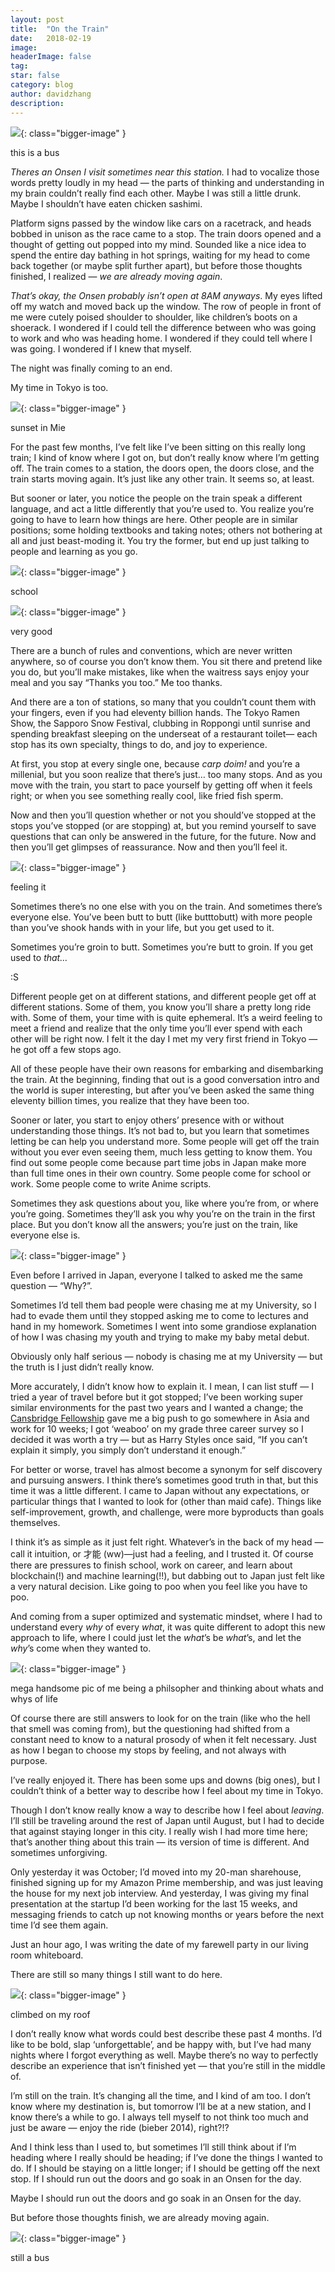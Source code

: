 ```yaml
---
layout:	post
title:	"On the Train"
date:	2018-02-19
image:
headerImage: false
tag:
star: false
category: blog
author: davidzhang
description:
---
```


  ![](/img/1*W83UkqfI__Laj3i6pELM4Q.jpeg){: class="bigger-image" }
<figcaption class="caption">this is a bus</figcaption>

*Theres an Onsen I visit sometimes near this station.* I had to vocalize those words pretty loudly in my head — the parts of thinking and understanding in my brain couldn’t really find each other. Maybe I was still a little drunk. Maybe I shouldn’t have eaten chicken sashimi.

Platform signs passed by the window like cars on a racetrack, and heads bobbed in unison as the race came to a stop. The train doors opened and a thought of getting out popped into my mind. Sounded like a nice idea to spend the entire day bathing in hot springs, waiting for my head to come back together (or maybe split further apart), but before those thoughts finished, I realized — *we are already moving again*.

*That’s okay, the Onsen probably isn’t open at 8AM anyways*. My eyes lifted off my watch and moved back up the window. The row of people in front of me were cutely poised shoulder to shoulder, like children’s boots on a shoerack. I wondered if I could tell the difference between who was going to work and who was heading home. I wondered if they could tell where I was going. I wondered if I knew that myself.

The night was finally coming to an end.

My time in Tokyo is too.

![](/img/1*_1tzEuqLg1wUPCK52gW03g.jpeg){: class="bigger-image" }
<figcaption class="caption">sunset in Mie</figcaption>

For the past few months, I’ve felt like I’ve been sitting on this really long train; I kind of know where I got on, but don’t really know where I’m getting off. The train comes to a station, the doors open, the doors close, and the train starts moving again. It’s just like any other train. It seems so, at least.

But sooner or later, you notice the people on the train speak a different language, and act a little differently that you’re used to. You realize you’re going to have to learn how things are here. Other people are in similar positions; some holding textbooks and taking notes; others not bothering at all and just beast-moding it. You try the former, but end up just talking to people and learning as you go.

![](/img/1*vrkqE8nuoVXvQwhq1Higkg.jpeg){: class="bigger-image" }
<figcaption class="caption">school</figcaption>

![](/img/1*HAL6KH6cH8YwCDNr8Yaaag.png){: class="bigger-image" }
<figcaption class="caption">very good</figcaption>

There are a bunch of rules and conventions, which are never written anywhere, so of course you don’t know them. You sit there and pretend like you do, but you’ll make mistakes, like when the waitress says enjoy your meal and you say “Thanks you too.” Me too thanks.

And there are a ton of stations, so many that you couldn’t count them with your fingers, even if you had eleventy billion hands. The Tokyo Ramen Show, the Sapporo Snow Festival, clubbing in Roppongi until sunrise and spending breakfast sleeping on the underseat of a restaurant toilet— each stop has its own specialty, things to do, and joy to experience.

At first, you stop at every single one, because *carp doim!* and you’re a millenial, but you soon realize that there’s just… too many stops. And as you move with the train, you start to pace yourself by getting off when it feels right; or when you see something really cool, like fried fish sperm.

Now and then you’ll question whether or not you should’ve stopped at the stops you’ve stopped (or are stopping) at, but you remind yourself to save questions that can only be answered in the future, for the future. Now and then you’ll get glimpses of reassurance. Now and then you’ll feel it.

![](/img/1*Qr_P6-TCXkHLPRJk3T6oeQ.jpeg){: class="bigger-image" }
<figcaption class="caption">feeling it</figcaption>

Sometimes there’s no one else with you on the train. And sometimes there’s everyone else. You’ve been butt to butt (like butttobutt) with more people than you’ve shook hands with in your life, but you get used to it.

Sometimes you’re groin to butt. Sometimes you’re butt to groin. If you get used to *that…*

:S

Different people get on at different stations, and different people get off at different stations. Some of them, you know you’ll share a pretty long ride with. Some of them, your time with is quite ephemeral. It’s a weird feeling to meet a friend and realize that the only time you’ll ever spend with each other will be right now. I felt it the day I met my very first friend in Tokyo — he got off a few stops ago.

All of these people have their own reasons for embarking and disembarking the train. At the beginning, finding that out is a good conversation intro and the world is super interesting, but after you’ve been asked the same thing eleventy billion times, you realize that they have been too.

Sooner or later, you start to enjoy others’ presence with or without understanding those things. It’s not bad to, but you learn that sometimes letting be can help you understand more. Some people will get off the train without you ever even seeing them, much less getting to know them. You find out some people come because part time jobs in Japan make more than full time ones in their own country. Some people come for school or work. Some people come to write Anime scripts.

Sometimes they ask questions about you, like where you’re from, or where you’re going. Sometimes they’ll ask you why you’re on the train in the first place. But you don’t know all the answers; you’re just on the train, like everyone else is.

![](/img/1*RKsGxGO9Yn0QdUnVGekkLA.jpeg){: class="bigger-image" }

Even before I arrived in Japan, everyone I talked to asked me the same question — “Why?”.

Sometimes I’d tell them bad people were chasing me at my University, so I had to evade them until they stopped asking me to come to lectures and hand in my homework. Sometimes I went into some grandiose explanation of how I was chasing my youth and trying to make my baby metal debut.

Obviously only half serious — nobody is chasing me at my University — but the truth is I just didn’t really know.

More accurately, I didn’t know how to explain it. I mean, I can list stuff — I tried a year of travel before but it got stopped; I’ve been working super similar environments for the past two years and I wanted a change; the [Cansbridge Fellowship](https://cansbridgefellowship.com) gave me a big push to go somewhere in Asia and work for 10 weeks; I got ‘weaboo’ on my grade three career survey so I decided it was worth a try — but as Harry Styles once said, “If you can’t explain it simply, you simply don’t understand it enough.”

For better or worse, travel has almost become a synonym for self discovery and pursuing answers. I think there’s sometimes good truth in that, but this time it was a little different. I came to Japan without any expectations, or particular things that I wanted to look for (other than maid cafe). Things like self-improvement, growth, and challenge, were more byproducts than goals themselves.

I think it’s as simple as it just felt right. Whatever’s in the back of my head — call it intuition, or 才能 (ww)—just had a feeling, and I trusted it. Of course there are pressures to finish school, work on career, and learn about blockchain(!) and machine learning(!!), but dabbing out to Japan just felt like a very natural decision. Like going to poo when you feel like you have to poo.

And coming from a super optimized and systematic mindset, where I had to understand every *why* of every *what*, it was quite different to adopt this new approach to life, where I could just let the *what*’s be *what*’s, and let the *why*’s come when they wanted to.

![](/img/1*GsG_Xv0n_uzIY-xPqjjzGw.png){: class="bigger-image" }
<figcaption class="caption">mega handsome pic of me being a philsopher and thinking about whats and whys of life</figcaption>

Of course there are still answers to look for on the train (like who the hell that smell was coming from), but the questioning had shifted from a constant need to know to a natural prosody of when it felt necessary. Just as how I began to choose my stops by feeling, and not always with purpose.

I’ve really enjoyed it. There has been some ups and downs (big ones), but I couldn’t think of a better way to describe how I feel about my time in Tokyo.

Though I don’t know really know a way to describe how I feel about *leaving*. I’ll still be traveling around the rest of Japan until August, but I had to decide that against staying longer in this city. I really wish I had more time here; that’s another thing about this train — its version of time is different. And sometimes unforgiving.

Only yesterday it was October; I’d moved into my 20-man sharehouse, finished signing up for my Amazon Prime membership, and was just leaving the house for my next job interview. And yesterday, I was giving my final presentation at the startup I’d been working for the last 15 weeks, and messaging friends to catch up not knowing months or years before the next time I’d see them again.

Just an hour ago, I was writing the date of my farewell party in our living room whiteboard.

There are still so many things I still want to do here.

![](/img/1*9TJ08U_NDeXO7QSWffJsTw.jpeg){: class="bigger-image" }
<figcaption class="caption">climbed on my roof</figcaption>

I don’t really know what words could best describe these past 4 months. I’d like to be bold, slap ‘unforgettable’, and be happy with, but I’ve had many nights where I forgot everything as well. Maybe there’s no way to perfectly describe an experience that isn’t finished yet — that you’re still in the middle of.

I’m still on the train. It’s changing all the time, and I kind of am too. I don’t know where my destination is, but tomorrow I’ll be at a new station, and I know there’s a while to go. I always tell myself to not think too much and just be aware — enjoy the ride (bieber 2014), right?!?

And I think less than I used to, but sometimes I’ll still think about if I’m heading where I really should be heading; if I’ve done the things I wanted to do. If I should be staying on a little longer; if I should be getting off the next stop. If I should run out the doors and go soak in an Onsen for the day.

Maybe I should run out the doors and go soak in an Onsen for the day.

But before those thoughts finish, we are already moving again.

![](/img/1*TfHnglVIdmFI_RRwP6DDAg.jpeg){: class="bigger-image" }
<figcaption class="caption">still a bus</figcaption>
